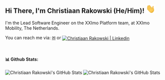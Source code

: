 ## Hi There, I'm Christiaan Rakowski (He/Him)! <img src="https://raw.githubusercontent.com/csrakowski/csrakowski/master/wave.gif" width="30px">
I'm the Lead Software Engineer on the XXImo Platform team, at XXImo Mobility, The Netherlands.

You can reach me via: [✉][email] or [<img align="center" alt="Christiaan Rakowski | Linkedin" width="22px" src="https://upload.wikimedia.org/wikipedia/commons/c/ca/LinkedIn_logo_initials.png" />][linkedin]


<br />

#### 📊 Github Stats:
<img align="center" alt="Christiaan Rakowski's GitHub Stats" src="https://github-readme-stats.vercel.app/api?username=csrakowski&show_icons=true&theme=dracula" />

<img align="center" alt="Christiaan Rakowski's GitHub Stats" src="https://github-readme-stats.vercel.app/api/top-langs/?username=csrakowski&layout=compact&theme=dracula" />


[email]: mailto:cs.rakowski@gmail.com
[linkedin]: https://www.linkedin.com/in/christiaanrakowski/
